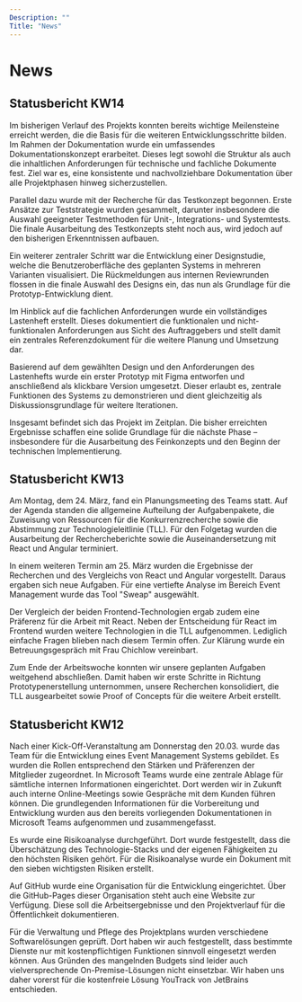 ```yaml
---
Description: ""
Title: "News"
---
```


# News

## Statusbericht KW14
Im bisherigen Verlauf des Projekts konnten bereits wichtige Meilensteine erreicht werden, die die Basis für die weiteren Entwicklungsschritte bilden. Im Rahmen der Dokumentation wurde ein umfassendes Dokumentationskonzept erarbeitet. Dieses legt sowohl die Struktur als auch die inhaltlichen Anforderungen für technische und fachliche Dokumente fest. Ziel war es, eine konsistente und nachvollziehbare Dokumentation über alle Projektphasen hinweg sicherzustellen.

Parallel dazu wurde mit der Recherche für das Testkonzept begonnen. Erste Ansätze zur Teststrategie wurden gesammelt, darunter insbesondere die Auswahl geeigneter Testmethoden für Unit-, Integrations- und Systemtests. Die finale Ausarbeitung des Testkonzepts steht noch aus, wird jedoch auf den bisherigen Erkenntnissen aufbauen.

Ein weiterer zentraler Schritt war die Entwicklung einer Designstudie, welche die
Benutzeroberfläche des geplanten Systems in mehreren Varianten visualisiert. Die Rückmeldungen aus internen Reviewrunden flossen in die finale Auswahl des Designs ein, das nun als Grundlage für die Prototyp-Entwicklung dient.

Im Hinblick auf die fachlichen Anforderungen wurde ein vollständiges Lastenheft erstellt. Dieses dokumentiert die funktionalen und nicht-funktionalen Anforderungen aus Sicht des Auftraggebers und stellt damit ein zentrales Referenzdokument für die weitere Planung und Umsetzung dar. 

Basierend auf dem gewählten Design und den Anforderungen des Lastenhefts wurde ein erster Prototyp mit Figma entworfen und anschließend als klickbare Version umgesetzt. Dieser erlaubt es, zentrale Funktionen des Systems zu demonstrieren und dient gleichzeitig als Diskussionsgrundlage für weitere Iterationen.

Insgesamt befindet sich das Projekt im Zeitplan. Die bisher erreichten Ergebnisse schaffen eine solide Grundlage für die nächste Phase – insbesondere für die Ausarbeitung des Feinkonzepts und den Beginn der technischen Implementierung.

## Statusbericht KW13
Am Montag, dem 24. März, fand ein Planungsmeeting des Teams statt. Auf der Agenda standen die allgemeine Aufteilung der Aufgabenpakete, die Zuweisung von Ressourcen für die Konkurrenzrecherche sowie die Abstimmung zur Technologieleitlinie (TLL). Für den Folgetag wurden die Ausarbeitung der Rechercheberichte sowie die Auseinandersetzung mit React und Angular terminiert.

In einem weiteren Termin am 25. März wurden die Ergebnisse der Recherchen und des Vergleichs von React und Angular vorgestellt. Daraus ergaben sich neue Aufgaben. Für eine vertiefte Analyse im Bereich Event Management wurde das Tool "Sweap" ausgewählt.

Der Vergleich der beiden Frontend-Technologien ergab zudem eine Präferenz für die Arbeit mit React. Neben der Entscheidung für React im Frontend wurden weitere Technologien in die TLL aufgenommen. Lediglich einfache Fragen blieben nach diesem Termin offen. Zur Klärung wurde ein Betreuungsgespräch mit Frau Chichlow vereinbart.

Zum Ende der Arbeitswoche konnten wir unsere geplanten Aufgaben weitgehend abschließen. Damit haben wir erste Schritte in Richtung Prototypenerstellung unternommen, unsere Recherchen konsolidiert, die TLL ausgearbeitet sowie Proof of Concepts für die weitere Arbeit erstellt.

## Statusbericht KW12
Nach einer Kick-Off-Veranstaltung am Donnerstag den 20.03. wurde das Team für die Entwicklung eines Event Management Systems gebildet. Es wurden die Rollen entsprechend den Stärken und Präferenzen der Mitglieder zugeordnet. In Microsoft Teams wurde eine zentrale Ablage für sämtliche internen Informationen eingerichtet. Dort werden wir in Zukunft auch interne Online-Meetings sowie Gespräche mit dem Kunden führen können. Die grundlegenden Informationen für die Vorbereitung und Entwicklung wurden aus den bereits vorliegenden Dokumentationen in Microsoft Teams aufgenommen und zusammengefasst. 

Es wurde eine Risikoanalyse durchgeführt. Dort wurde festgestellt, dass die Überschätzung des Technologie-Stacks und der eigenen Fähigkeiten zu den höchsten Risiken gehört. Für die Risikoanalyse wurde ein Dokument mit den sieben wichtigsten Risiken erstellt. 

Auf GitHub wurde eine Organisation für die Entwicklung eingerichtet. Über die GitHub-Pages dieser Organisation steht auch eine Website zur Verfügung. Diese soll die Arbeitsergebnisse und den Projektverlauf für die Öffentlichkeit dokumentieren. 

Für die Verwaltung und Pflege des Projektplans wurden verschiedene Softwarelösungen geprüft. Dort haben wir auch festgestellt, dass bestimmte Dienste nur mit kostenpflichtigen Funktionen sinnvoll eingesetzt werden können. Aus Gründen des mangelnden Budgets sind leider auch vielversprechende On-Premise-Lösungen nicht einsetzbar. Wir haben uns daher vorerst für die kostenfreie Lösung YouTrack von JetBrains entschieden.